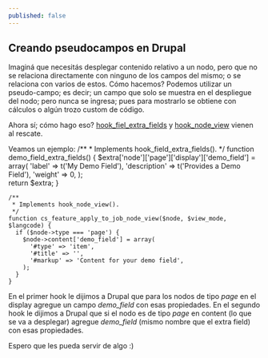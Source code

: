 ```yaml
---
published: false
---
```


## Creando pseudocampos en Drupal

Imaginá que necesitás desplegar contenido relativo a un nodo, pero que no se relaciona directamente con ninguno de los campos del mismo; o se relaciona con varios de estos. Cómo hacemos?  Podemos utilizar un pseudo-campo; es decir; un campo que solo se muestra en el despliegue del nodo; pero nunca se ingresa; pues para mostrarlo se obtiene con cálculos o algún trozo custom de código.

Ahora sí; cómo hago eso? [hook_fiel_extra_fields](https://api.drupal.org/api/drupal/modules!field!field.api.php/function/hook_field_extra_fields/7) y [hook_node_view](https://api.drupal.org/api/drupal/modules!node!node.api.php/function/hook_node_view/7) vienen al rescate.

Veamos un ejemplo:
	/**
 	 * Implements hook_field_extra_fields().
 	 */
	function demo_field_extra_fields() {
  	  $extra['node']['page']['display']['demo_field'] = array(
        'label' => t('My Demo Field'),
        'description' => t('Provides a Demo Field'),
        'weight' => 0,
      );  
  	  return $extra;
	}
    
    /**
	 * Implements hook_node_view().
 	 */
	function cs_feature_apply_to_job_node_view($node, $view_mode, $langcode) {
  	  if ($node->type === 'page') {
        $node->content['demo_field'] = array(
          '#type' => 'item',
          '#title' => '',
          '#markup' => 'Content for your demo field',
        );
      }
    }

En el primer hook le dijimos a Drupal que para los nodos de tipo *page* en el display agregue un campo *demo_field* con esas propiedades.
En el segundo hook le dijimos a Drupal que si el nodo es de tipo *page* en content (lo que se va a desplegar) agregue *demo_field* (mismo nombre que el extra field) con esas propiedades.

Espero que les pueda servir de algo :)
